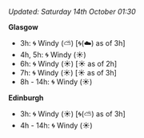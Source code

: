 *Updated: Saturday 14th October 01:30*

**Glasgow**

* 3h: :cyclone: Windy (:partly_sunny:) [:cyclone:(:cloud:) as of 3h]
* 4h, 5h: :cyclone: Windy (:sunny:)
* 6h: :cyclone: Windy (:sunny:) [:sunny: as of 2h]
* 7h: :cyclone: Windy (:sunny:) [:sunny: as of 3h]
* 8h - 14h: :cyclone: Windy (:sunny:)

**Edinburgh**

* 3h: :cyclone: Windy (:sunny:) [:cyclone:(:partly_sunny:) as of 3h]
* 4h - 14h: :cyclone: Windy (:sunny:)
